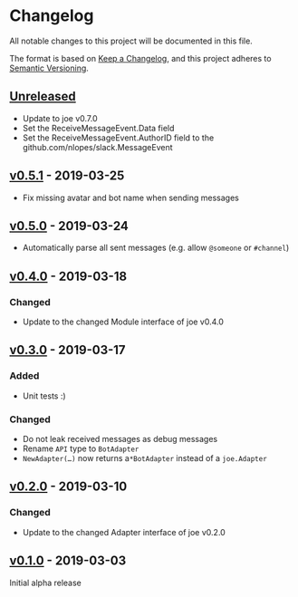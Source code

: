 # Changelog
All notable changes to this project will be documented in this file.

The format is based on [Keep a Changelog](https://keepachangelog.com/en/1.0.0/),
and this project adheres to [Semantic Versioning](https://semver.org/spec/v2.0.0.html).

## [Unreleased]
- Update to joe v0.7.0
- Set the ReceiveMessageEvent.Data field
- Set the ReceiveMessageEvent.AuthorID field to the github.com/nlopes/slack.MessageEvent

## [v0.5.1] - 2019-03-25
- Fix missing avatar and bot name when sending messages

## [v0.5.0] - 2019-03-24
- Automatically parse all sent messages (e.g. allow `@someone` or `#channel`)

## [v0.4.0] - 2019-03-18
### Changed
- Update to the changed Module interface of joe v0.4.0

## [v0.3.0] - 2019-03-17
### Added
- Unit tests :)

### Changed
- Do not leak received messages as debug messages
- Rename `API` type to `BotAdapter`
- `NewAdapter(…)` now returns a`*BotAdapter` instead of a `joe.Adapter`

## [v0.2.0] - 2019-03-10

### Changed
- Update to the changed Adapter interface of joe v0.2.0

## [v0.1.0] - 2019-03-03

Initial alpha release

[Unreleased]: https://github.com/go-joe/slack-adapter/compare/v0.5.1...HEAD
[v0.5.1]: https://github.com/go-joe/slack-adapter/compare/v0.5.0...v0.5.1
[v0.5.0]: https://github.com/go-joe/slack-adapter/compare/v0.4.0...v0.5.0
[v0.4.0]: https://github.com/go-joe/slack-adapter/compare/v0.3.0...v0.4.0
[v0.3.0]: https://github.com/go-joe/slack-adapter/compare/v0.2.0...v0.3.0
[v0.2.0]: https://github.com/go-joe/slack-adapter/compare/v0.1.0...v0.2.0
[v0.1.0]: https://github.com/go-joe/slack-adapter/releases/tag/v0.1.0
